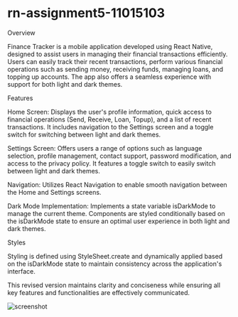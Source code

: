 # rn-assignment5-11015103

Overview

Finance Tracker is a mobile application developed using React Native, designed to assist users in managing their financial transactions efficiently. Users can easily track their recent transactions, perform various financial operations such as sending money, receiving funds, managing loans, and topping up accounts. The app also offers a seamless experience with support for both light and dark themes.

Features

Home Screen: Displays the user's profile information, quick access to financial operations (Send, Receive, Loan, Topup), and a list of recent transactions. It includes navigation to the Settings screen and a toggle switch for switching between light and dark themes.

Settings Screen: Offers users a range of options such as language selection, profile management, contact support, password modification, and access to the privacy policy. It features a toggle switch to easily switch between light and dark themes.

Navigation: Utilizes React Navigation to enable smooth navigation between the Home and Settings screens.

Dark Mode Implementation: Implements a state variable isDarkMode to manage the current theme. Components are styled conditionally based on the isDarkMode state to ensure an optimal user experience in both light and dark themes.

Styles

Styling is defined using StyleSheet.create and dynamically applied based on the isDarkMode state to maintain consistency across the application's interface.

This revised version maintains clarity and conciseness while ensuring all key features and functionalities are effectively communicated.






![screenshot](https://github.com/dacosta220/rn-assignment5-11015103/assets/170238976/1dcd0396-d899-4aca-a77a-12c289b040ed)










